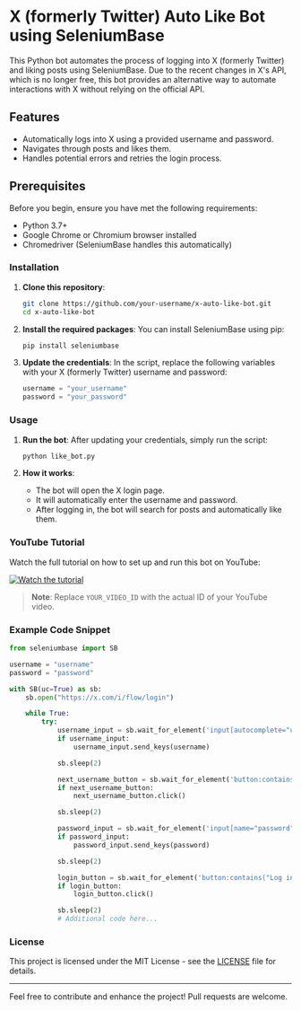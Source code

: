 
# X (formerly Twitter) Auto Like Bot using SeleniumBase

This Python bot automates the process of logging into X (formerly Twitter) and liking posts using SeleniumBase. Due to the recent changes in X's API, which is no longer free, this bot provides an alternative way to automate interactions with X without relying on the official API.

## Features
- Automatically logs into X using a provided username and password.
- Navigates through posts and likes them.
- Handles potential errors and retries the login process.

## Prerequisites

Before you begin, ensure you have met the following requirements:
- Python 3.7+
- Google Chrome or Chromium browser installed
- Chromedriver (SeleniumBase handles this automatically)

### Installation

1. **Clone this repository**:
   ```bash
   git clone https://github.com/your-username/x-auto-like-bot.git
   cd x-auto-like-bot
   ```

2. **Install the required packages**:
   You can install SeleniumBase using pip:
   ```bash
   pip install seleniumbase
   ```

3. **Update the credentials**:
   In the script, replace the following variables with your X (formerly Twitter) username and password:
   ```python
   username = "your_username"
   password = "your_password"
   ```

### Usage

1. **Run the bot**:
   After updating your credentials, simply run the script:
   ```bash
   python like_bot.py
   ```

2. **How it works**:
   - The bot will open the X login page.
   - It will automatically enter the username and password.
   - After logging in, the bot will search for posts and automatically like them.

### YouTube Tutorial

Watch the full tutorial on how to set up and run this bot on YouTube:

[![Watch the tutorial](https://img.youtube.com/vi/C70jwFemBFs/maxresdefault.jpg)](https://www.youtube.com/watch?v=C70jwFemBFs)

> **Note**: Replace `YOUR_VIDEO_ID` with the actual ID of your YouTube video.

### Example Code Snippet

```python
from seleniumbase import SB

username = "username"
password = "password"

with SB(uc=True) as sb:
    sb.open("https://x.com/i/flow/login")

    while True:
        try:
            username_input = sb.wait_for_element('input[autocomplete="username"]', timeout=10)
            if username_input:
                username_input.send_keys(username)

            sb.sleep(2)

            next_username_button = sb.wait_for_element('button:contains("Next")', timeout=10)
            if next_username_button:
                next_username_button.click()

            sb.sleep(2)

            password_input = sb.wait_for_element('input[name="password"]', timeout=10)
            if password_input:
                password_input.send_keys(password)

            sb.sleep(2)

            login_button = sb.wait_for_element('button:contains("Log in")', timeout=10)
            if login_button:
                login_button.click()

            sb.sleep(2)
            # Additional code here...
```

### License

This project is licensed under the MIT License - see the [LICENSE](LICENSE) file for details.

---

Feel free to contribute and enhance the project! Pull requests are welcome.
